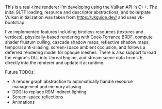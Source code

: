 This is a real-time renderer I'm developing using the Vulkan API in C++. The inital GLTF loading, resource and descriptor abstractions, and boilerplate Vulkan initialization was taken from https://vkguide.dev/ and uses vk-bootstrap.

I've implemented features including bindless resources (textures and vertices), physically-based rendering with Cook-Torrance BRDF, compute shader frustum culling, cascade shadow maps, reflective shadow maps, temporal anti-aliasing, screen-space ambient occlusion, and follows a deferred rendering model for opaque meshes.
There is also support to load the engine's DLL into Unreal Engine, and stream scene data from UE directly into the renderer and update it at runtime.

Future TODOs:
- A render graph abstraction to automatically handle resource management and memory aliasing
- DDGI to replace RSM indirect lighting
- Screen-space reflections
- Animations

